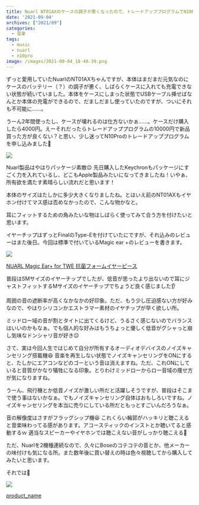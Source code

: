 ```yaml
---
title: Nuarl NT01AXのケースの調子が悪くなったので、トレードアッププログラムでN10Proを購入したのでレビュー
date: '2021-09-04'
archives: ["2021/09"]
categories:
  - 音楽
tags:
  - music
  - nuarl
  - n10pro
image: /images/2021-09-04_18-48-39.png
---
```

ずっと愛用していたNuarlのNT01AXちゃんですが、本体はまだまだ元気なのにケースのバッテリー（？）の調子が悪く、しばらくケースに入れても充電できない状態が続いていました。本体をケースにしまった状態でUSBケーブル挿せばなんとか本体の充電ができるので、だましだまし使っていたのですが、ついにそれも不可能に……。

うーん2年間使ったし、ケースが壊れるのは仕方ないかぁ……。ケースだけ購入したら4000円。えーそれだったらトレードアッププログラムの10000円で新品買った方が良くない？と思い、少し迷ってN10Proのトレードアッププログラムを申し込みました🎉

![](/images/2021-09-04_18-59-57.png)

Nuarl製品はやはりパッケージ素敵😌 先日購入したKeychronもパッケージにすごく力を入れているし、どこもApple製品みたいになってきましたね！いやぁ、所有欲を満たす素晴らしい流れだと思います！

本体のサイズはたしかに多少大きくなりましたね。とはいえ前のNT01AXもイヤホン付けてマス感は否めなかったので、こんな物かなと。

耳にフィットするための角みたいな物はしばらく使ってみて合う方を付けたいと思います。

イヤーチップはずっとFinalのType-Eを付けていたにですが、それ込みのレビューはまた後日。今回は標準で付いているMagic ear +のレビューを書きます。

<div class="amazfy">
<a href="https://www.amazon.co.jp/dp/B08PJYZJJK?tag=t4traw-22">
<img src="https://ws-fe.amazon-adsystem.com/widgets/q?_encoding=UTF8&ASIN=B08PJYZJJK&Format=_SL250_&ID=AsinImage&MarketPlace=JP&ServiceVersion=20070822&WS=1&tag=t4traw-22&language=ja_JP">
<p>NUARL Magic Ear+ for TWE 抗菌フォームイヤーピース</p>
</a>
</div>

普段はSMサイズのイヤーチップでしたが、低音が思ったより出ないので耳にジャストフィットするMサイズのイヤーチップでちょうど良く感じました👂

周囲の音の遮断率が高くなかなかの好印象。ただ、もう少し圧迫感ない方が好みなので、やはりシリコンかエストラマー素材のイヤチップが早く欲しい所。

ミッドロー域の音が割とタイトに出てくるけど、うるさく感じないのでバランスはいいのかもなぁ。でも個人的な好みはもうちょっと優しく低音がグシャっと崩し気味なドンシャリ音が好き😌

さて、実は今回人生ではじめて自分が所有するオーディオデバイスのノイズキャンセリング搭載機😆 音楽を再生しない状態でノイズキャンセリングをONにすると、たしかにエアコンなどのゴーという音は消えますね。ただ、これONにしていると音質がかなり犠牲になる印象。とりわけミッドローからロー音域の痩せ方が気になりますね。

うーん、飛行機とか低音ノイズが激しい所だと活躍しそうですが、普段はそこまで使う事はないかなぁ。でもノイズキャンセリング自体はおもしろいですね。ノイズキャンセリングを本当に売りにしている所だともっとすごいんだろうなぁ。

音の解像度はさすがフラッグシップ機😆 これくらい輪郭がハッキリと聴こえると音楽味わってる感があります。アコースティックのインストとか聴いてると感動するｗ 適当なスピーカーやイヤホンでは聴こえない音がしっかり聴こえる👏

ただ、Nuarlを2機種連続なので、久々にBoseのコテコテの音とか、他メーカーの味付けも気になる所。また数年後に買い替えの時は色々視聴してから購入してみたいと思います。

それでは🤟

<div class="amazfy">
<a href="https://www.amazon.co.jp/dp/B08HMP84C1?tag=t4traw-22">
<img src="https://ws-fe.amazon-adsystem.com/widgets/q?_encoding=UTF8&ASIN=B08HMP84C1&Format=_SL250_&ID=AsinImage&MarketPlace=JP&ServiceVersion=20070822&WS=1&tag=t4traw-22&language=ja_JP">
<p>product_name</p>
</a>
</div>
